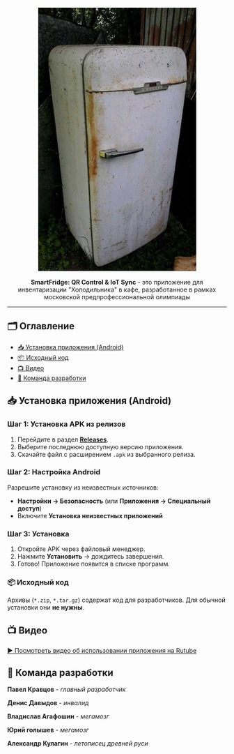 <div align="center" style="text-align: center;">
  
![Холодильник](assets/images/LMNDGaJR_t4.jpg)

**SmartFridge: QR Control & IoT Sync** - это приложение для инвентаризации "Холодильника" в кафе, разработанное в рамках московской предпрофессиональной олимпиады

---
</div>

## 🗂️ Оглавление

- [📥 Установка приложения (Android)](#-установка-приложения-android)
- [📦 Исходный код](#-исходный-код)
- [📺 Видео](#-видео)
- [👥 Команда разработки](#-команда-разработки)

## 📥 Установка приложения (Android)
### Шаг 1: Установка APK из релизов
1. Перейдите в раздел [**Releases**](https://github.com/Proman2702/mppo_app/releases/).
2. Выберите последнюю доступную версию приложения.  
3. Скачайте файл с расширением `.apk` из выбранного релиза.

### Шаг 2: Настройка Android
Разрешите установку из неизвестных источников:  
- **Настройки → Безопасность** (или **Приложения → Специальный доступ**)  
- Включите **Установка неизвестных приложений**

### Шаг 3: Установка
1. Откройте APK через файловый менеджер.  
2. Нажмите **Установить** → дождитесь завершения.  
3. Готово! Приложение появится в списке программ.

### 📦 Исходный код
Архивы (`*.zip`, `*.tar.gz`) содержат код для разработчиков. Для обычной установки они **не нужны**.

## 📺 Видео
[▶ Посмотреть видео об использовании приложения на Rutube](https://rutube.ru/video/private/7cce0e20e3981a1dc5005a50df5ad927/?p=buD95d-bBDBwgdiemcXllg)

## 👥 Команда разработки 
**Павел Кравцов** - *главный разработчик*

**Денис Давыдов** - *инвалид*

**Владислав Агафошин** - *мегамозг*

**Юрий голышев** - *мегамозг*

**Александр Кулагин** - *летописец древней руси*
